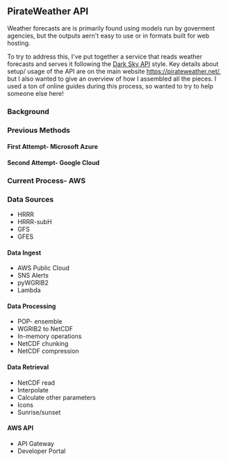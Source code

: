 ## PirateWeather API

Weather forecasts are is primarily found using models run by goverment agencies, but the outputs aern't easy to use or in formats built for web hosting.

To try to address this, I've put together a service that reads weather forecasts and serves it following the [Dark Sky API](https://web.archive.org/web/20200723173936/https://darksky.net/dev/docs) style. Key details about setup/ usage of the API are on the main website <https://pirateweather.net/>, but I also wanted to give an overview of how I assembled all the pieces. I used a ton of online guides during this process, so wanted to try to help someone else here! 

### Background




### Previous Methods


#### First Attempt- Microsoft Azure




#### Second Attempt- Google Cloud



### Current Process- AWS 

### Data Sources

* HRRR
* HRRR-subH
* GFS
* GFES

#### Data Ingest

* AWS Public Cloud
* SNS Alerts
* pyWGRIB2
* Lambda

#### Data Processing

* POP- ensemble
* WGRIB2 to NetCDF
* In-memory operations
* NetCDF chunking 
* NetCDF compression

#### Data Retrieval

* NetCDF read
* Interpolate 
* Calculate other parameters
* Icons
* Sunrise/sunset

#### AWS API

* API Gateway 
* Developer Portal







































 